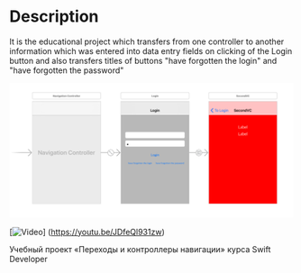 # Description
It is the educational project which transfers from one controller to another information which was entered into data entry fields on clicking of the Login button and also transfers titles of buttons "have forgotten the login" and "have forgotten the password"

![MainStoryboard Screenshot](https://github.com/m-keys/NavigationControllerAndSegue/blob/master/NavigationControllerAndSegue/images/screenMainStoryboard.png?raw=true)

[![Video](https://i.ytimg.com/vi/JDfeQl931zw/1.jpg?time=1535698182982)]
(https://youtu.be/JDfeQl931zw)

Учебный проект «Переходы и контроллеры навигации» курса Swift Developer
